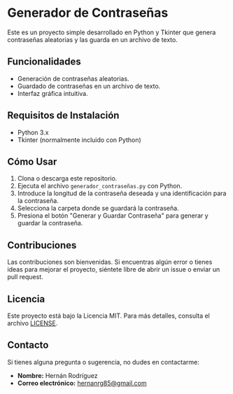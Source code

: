 # Generador de Contraseñas

Este es un proyecto simple desarrollado en Python y Tkinter que genera contraseñas aleatorias y las guarda en un archivo de texto.

## Funcionalidades

- Generación de contraseñas aleatorias.
- Guardado de contraseñas en un archivo de texto.
- Interfaz gráfica intuitiva.

## Requisitos de Instalación

- Python 3.x
- Tkinter (normalmente incluido con Python)

## Cómo Usar

1. Clona o descarga este repositorio.
2. Ejecuta el archivo `generador_contraseñas.py` con Python.
3. Introduce la longitud de la contraseña deseada y una identificación para la contraseña.
4. Selecciona la carpeta donde se guardará la contraseña.
5. Presiona el botón "Generar y Guardar Contraseña" para generar y guardar la contraseña.

## Contribuciones

Las contribuciones son bienvenidas. Si encuentras algún error o tienes ideas para mejorar el proyecto, siéntete libre de abrir un issue o enviar un pull request.

## Licencia

Este proyecto está bajo la Licencia MIT. Para más detalles, consulta el archivo [LICENSE](LICENSE).

## Contacto

Si tienes alguna pregunta o sugerencia, no dudes en contactarme:

- **Nombre:** Hernán Rodríguez
- **Correo electrónico:** [hernanrg85@gmail.com](mailto:hernanrg85@gmail.com)
